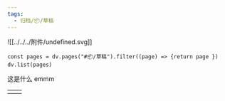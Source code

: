 ```yaml
---
tags:
  - 归档/📦/草稿
---
```


![[../../../附件/undefined.svg]]

```dataviewjs
const pages = dv.pages("#📦/草稿").filter((page) => {return page })
dv.list(pages)
```

这是什么 emmm

|     |     |
| :-: | --- |
|     |     |
